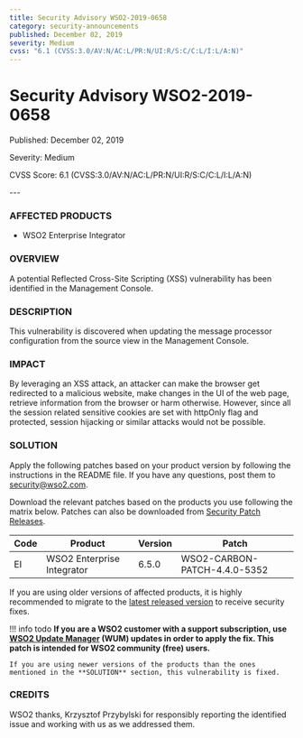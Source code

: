 ```yaml
---
title: Security Advisory WSO2-2019-0658
category: security-announcements
published: December 02, 2019
severity: Medium
cvss: "6.1 (CVSS:3.0/AV:N/AC:L/PR:N/UI:R/S:C/C:L/I:L/A:N)"
---
```


# Security Advisory WSO2-2019-0658

<p class="doc-info">Published: December 02, 2019</p>
<p class="doc-info">Severity: Medium</p>
<p class="doc-info">CVSS Score: 6.1 (CVSS:3.0/AV:N/AC:L/PR:N/UI:R/S:C/C:L/I:L/A:N)</p>
---

### AFFECTED PRODUCTS
* WSO2 Enterprise Integrator


### OVERVIEW
A potential Reflected Cross-Site Scripting (XSS) vulnerability has been identified in the Management Console.


### DESCRIPTION
This vulnerability is discovered when updating the message processor configuration from the source view in the Management Console.


### IMPACT
By leveraging an XSS attack, an attacker can make the browser get redirected to a malicious website, make changes in the UI of the web page, retrieve information from the browser or harm otherwise. However, since all the session related sensitive cookies are set with httpOnly flag and protected, session hijacking or similar attacks would not be possible.


### SOLUTION
Apply the following patches based on your product version by following the instructions in the README file. If you have any questions, post them to <security@wso2.com>.

Download the relevant patches based on the products you use following the matrix below. Patches can also be downloaded from [Security Patch Releases](https://wso2.com/security-patch-releases/).


| **Code** | **Product**                | **Version** | **Patch**                    |
| -------- | -------------------------- | ----------- | ---------------------------- |
| EI       | WSO2 Enterprise Integrator | 6.5.0       | WSO2-CARBON-PATCH-4.4.0-5352 |


If you are using older versions of affected products, it is highly recommended to migrate to the [latest released version](https://wso2.com/products/carbon/release-matrix/) to receive security fixes.


!!! info todo
    **If you are a WSO2 customer with a support subscription, use [WSO2 Update Manager](https://wso2.com/updates/wum) (WUM) updates in order to apply the fix. This patch is intended for WSO2 community (free) users.**

    If you are using newer versions of the products than the ones mentioned in the **SOLUTION** section, this vulnerability is fixed.


### CREDITS
WSO2 thanks, Krzysztof Przybylski for responsibly reporting the identified issue and working with us as we addressed them.
